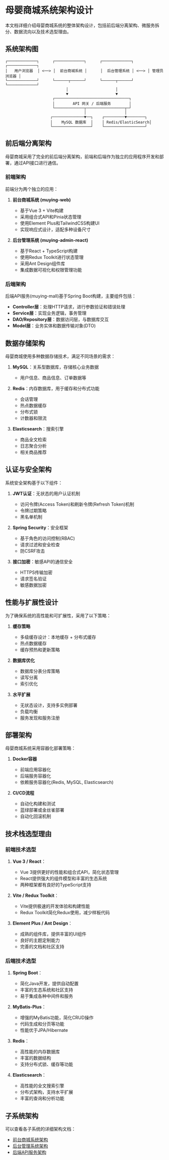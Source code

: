 # 母婴商城系统架构设计

本文档详细介绍母婴商城系统的整体架构设计，包括前后端分离架构、微服务拆分、数据流向以及技术选型理由。

## 系统架构图

```
┌─────────────┐      ┌─────────────┐      ┌─────────────┐      ┌─────────────┐
│   用户浏览器  │ <──> │  前台商城系统 │      │  后台管理系统 │ <──> │ 管理员浏览器 │
└─────────────┘      └──────┬──────┘      └──────┬──────┘      └─────────────┘
                           │                     │
                           ▼                     ▼
                     ┌─────────────────────────────────┐
                     │        API 网关 / 后端服务        │
                     └─────────────┬─────────────────┬─┘
                                   │                 │
                    ┌──────────────▼──┐    ┌─────────▼────────┐
                    │    MySQL 数据库  │    │ Redis/ElasticSearch│
                    └─────────────────┘    └──────────────────┘
```

## 前后端分离架构

母婴商城采用了完全的前后端分离架构，前端和后端作为独立的应用程序开发和部署，通过API接口进行通信。

### 前端架构

前端分为两个独立的应用：

1. **前台商城系统 (muying-web)** 
   - 基于Vue 3 + Vite构建
   - 采用组合式API和Pinia状态管理
   - 使用Element Plus和TailwindCSS构建UI
   - 实现响应式设计，适配多种设备尺寸

2. **后台管理系统 (muying-admin-react)**
   - 基于React + TypeScript构建
   - 使用Redux Toolkit进行状态管理
   - 采用Ant Design组件库
   - 集成数据可视化和权限管理功能

### 后端架构

后端API服务(muying-mall)基于Spring Boot构建，主要组件包括：

- **Controller层**：处理HTTP请求，进行参数验证和错误处理
- **Service层**：实现业务逻辑，事务管理
- **DAO/Repository层**：数据访问层，与数据库交互
- **Model层**：业务实体和数据传输对象(DTO)

## 数据存储架构

母婴商城使用多种数据存储技术，满足不同场景的需求：

1. **MySQL**：关系型数据库，存储核心业务数据
   - 用户信息、商品信息、订单数据等

2. **Redis**：内存数据库，用于缓存和分布式功能
   - 会话管理
   - 热点数据缓存
   - 分布式锁
   - 计数器和限流

3. **Elasticsearch**：搜索引擎
   - 商品全文检索
   - 日志聚合分析
   - 相关商品推荐

## 认证与安全架构

系统安全架构基于以下组件：

1. **JWT认证**：无状态的用户认证机制
   - 访问令牌(Access Token)和刷新令牌(Refresh Token)机制
   - 令牌过期策略
   - 黑名单机制

2. **Spring Security**：安全框架
   - 基于角色的访问控制(RBAC)
   - 请求过滤和安全检查
   - 防CSRF攻击

3. **接口加密**：敏感API的通信安全
   - HTTPS传输加密
   - 请求签名验证
   - 敏感数据加密

## 性能与扩展性设计

为了确保系统的高性能和可扩展性，采用了以下策略：

1. **缓存策略**
   - 多级缓存设计：本地缓存 + 分布式缓存
   - 热点数据缓存
   - 缓存预热和更新策略

2. **数据库优化**
   - 数据库分表分库策略
   - 读写分离
   - 索引优化

3. **水平扩展**
   - 无状态设计，支持多实例部署
   - 负载均衡
   - 服务发现和服务注册

## 部署架构

母婴商城系统采用容器化部署策略：

1. **Docker容器**
   - 前端应用容器化
   - 后端服务容器化
   - 依赖服务容器化(Redis, MySQL, Elasticsearch)

2. **CI/CD流程**
   - 自动化构建和测试
   - 蓝绿部署或金丝雀部署
   - 自动化回滚机制

## 技术栈选型理由

### 前端技术选型

1. **Vue 3 / React**：
   - Vue 3提供更好的性能和组合式API，简化状态管理
   - React提供强大的组件模型和丰富的生态系统
   - 两种框架都有良好的TypeScript支持

2. **Vite / Redux Toolkit**：
   - Vite提供极速的开发体验和构建性能
   - Redux Toolkit简化Redux使用，减少样板代码

3. **Element Plus / Ant Design**：
   - 成熟的组件库，提供丰富的UI组件
   - 良好的主题定制能力
   - 完善的文档和社区支持

### 后端技术选型

1. **Spring Boot**：
   - 简化Java开发，提供自动配置
   - 丰富的生态系统和社区支持
   - 易于集成各种中间件和服务

2. **MyBatis-Plus**：
   - 增强的MyBatis功能，简化CRUD操作
   - 代码生成和分页等功能
   - 性能优于JPA/Hibernate

3. **Redis**：
   - 高性能的内存数据库
   - 丰富的数据结构
   - 支持分布式锁、缓存等功能

4. **Elasticsearch**：
   - 高性能的全文搜索引擎
   - 分布式架构，支持水平扩展
   - 丰富的查询和分析功能

## 子系统架构

可以查看各子系统的详细架构文档：

- [前台商城系统架构](./frontend-web.md)
- [后台管理系统架构](./frontend-admin.md)
- [后端API服务架构](./backend.md) 